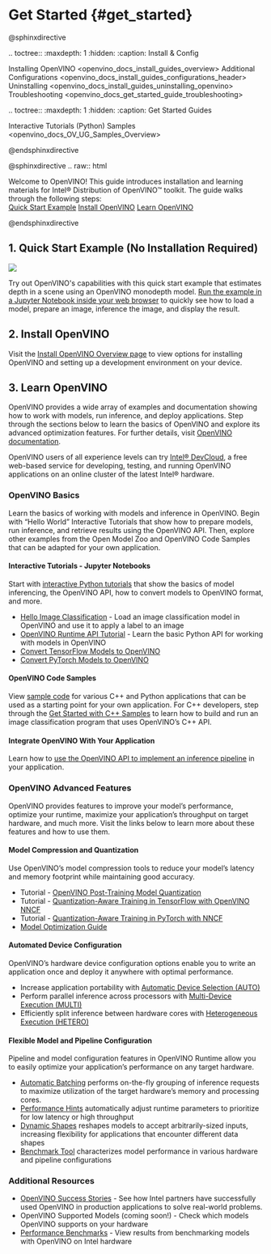 # Get Started {#get_started}

@sphinxdirective

.. toctree::
   :maxdepth: 1
   :hidden:
   :caption: Install & Config
   
   Installing OpenVINO <openvino_docs_install_guides_overview>
   Additional Configurations <openvino_docs_install_guides_configurations_header>
   Uninstalling <openvino_docs_install_guides_uninstalling_openvino>
   Troubleshooting <openvino_docs_get_started_guide_troubleshooting>
   
.. toctree::
   :maxdepth: 1
   :hidden:
   :caption: Get Started Guides
   
   Interactive Tutorials (Python) <tutorials>
   Samples <openvino_docs_OV_UG_Samples_Overview>


@endsphinxdirective
 
@sphinxdirective
.. raw:: html

   <link rel="stylesheet" type="text/css" href="_static/css/getstarted_style.css">
   
   <p id="GSG_introtext">Welcome to OpenVINO! This guide introduces installation and learning materials for Intel® Distribution of OpenVINO™ toolkit. The guide walks through the following steps:<br />
     <a href="https://mybinder.org/v2/gh/openvinotoolkit/openvino_notebooks/HEAD?filepath=notebooks%2F201-vision-monodepth%2F201-vision-monodepth.ipynb" >Quick Start Example</a>
     <a href="openvino_docs_install_guides_overview.html" >Install OpenVINO</a>
     <a href="#learn-openvino" >Learn OpenVINO</a>
   </p>
   <div style="clear:both;"> </div> 
   
@endsphinxdirective

## <a name="quick-start-example"></a>1. Quick Start Example (No Installation Required)

<img src="https://user-images.githubusercontent.com/15709723/127752390-f6aa371f-31b5-4846-84b9-18dd4f662406.gif">

Try out OpenVINO's capabilities with this quick start example that estimates depth in a scene using an OpenVINO monodepth model. <a href="https://mybinder.org/v2/gh/openvinotoolkit/openvino_notebooks/HEAD?filepath=notebooks%2F201-vision-monodepth%2F201-vision-monodepth.ipynb">Run the example in a Jupyter Notebook inside your web browser</a> to quickly see how to load a model, prepare an image, inference the image, and display the result.

   
## <a name="install-openvino"></a>2. Install OpenVINO
   
Visit the [Install OpenVINO Overview page](./install_guides/installing-openvino-overview.md) to view options for installing OpenVINO and setting up a development environment on your device.
   
## <a name="get-started-tutorials"></a>3. Learn OpenVINO
   
OpenVINO provides a wide array of examples and documentation showing how to work with models, run inference, and deploy applications. Step through the sections below to learn the basics of OpenVINO and explore its advanced optimization features. For further details, visit [OpenVINO documentation](./documentation.md).
   
OpenVINO users of all experience levels can try [Intel® DevCloud](https://www.intel.com/content/www/us/en/developer/tools/devcloud/edge/overview.html), a free web-based service for developing, testing, and running OpenVINO applications on an online cluster of the latest Intel® hardware.


### <a name="openvino-basics"></a>OpenVINO Basics
Learn the basics of working with models and inference in OpenVINO. Begin with “Hello World” Interactive Tutorials that show how to prepare models, run inference, and retrieve results using the OpenVINO API. Then, explore other examples from the Open Model Zoo and OpenVINO Code Samples that can be adapted for your own application.
   

#### <a name="interactive-tutorials"></a>Interactive Tutorials - Jupyter Notebooks
   Start with <a href="tutorials.html">interactive Python tutorials</a> that show the basics of model inferencing, the OpenVINO API, how to convert models to OpenVINO format, and more.
* <a href="notebooks/001-hello-world-with-output.html">Hello Image Classification</a> - Load an image classification model in OpenVINO and use it to apply a label to an image
* <a href="notebooks/002-openvino-api-with-output.html">OpenVINO Runtime API Tutorial</a> - Learn the basic Python API for working with models in OpenVINO
* <a href="notebooks/101-tensorflow-to-openvino-with-output.html">Convert TensorFlow Models to OpenVINO</a>
* <a href="notebooks/102-pytorch-onnx-to-openvino-with-output.html">Convert PyTorch Models to OpenVINO</a>

#### <a name="code-samples"></a>OpenVINO Code Samples
View <a href="openvino_docs_OV_UG_Samples_Overview.html">sample code</a> for various C++ and Python applications that can be used as a starting point for your own application. For C++ developers, step through the [Get Started with C++ Samples](./get_started/get_started_demos.md) to learn how to build and run an image classification program that uses OpenVINO’s C++ API.
      
#### <a name="integrate-openvino"></a>Integrate OpenVINO With Your Application
Learn how to <a href="openvino_docs_OV_UG_Integrate_OV_with_your_application.html">use the OpenVINO API to implement an inference pipeline</a> in your application.


### <a name="openvino-advanced-features"></a>OpenVINO Advanced Features
OpenVINO provides features to improve your model’s performance, optimize your runtime, maximize your application’s throughput on target hardware, and much more. Visit the links below to learn more about these features and how to use them.

#### Model Compression and Quantization
Use OpenVINO’s model compression tools to reduce your model’s latency and memory footprint while maintaining good accuracy.
* Tutorial - <a href="notebooks/111-detection-quantization-with-output.html">OpenVINO Post-Training Model Quantization</a>
* Tutorial - <a href="notebooks/305-tensorflow-quantization-aware-training-with-output.html">Quantization-Aware Training in TensorFlow with OpenVINO NNCF</a>
* Tutorial - <a href="notebooks/302-pytorch-quantization-aware-training-with-output.html">Quantization-Aware Training in PyTorch with NNCF</a>
* <a href="notebooks/openvino_docs_model_optimization_guide.html">Model Optimization Guide</a>

#### Automated Device Configuration
OpenVINO’s hardware device configuration options enable you to write an application once and deploy it anywhere with optimal performance.
* Increase application portability with [Automatic Device Selection (AUTO)](./OV_Runtime_UG/auto_device_selection.md)
* Perform parallel inference across processors with [Multi-Device Execution (MULTI)](./OV_Runtime_UG/multi_device.md)
* Efficiently split inference between hardware cores with [Heterogeneous Execution (HETERO)](./OV_Runtime_UG/hetero_execution.md)

#### Flexible Model and Pipeline Configuration
Pipeline and model configuration features in OpenVINO Runtime allow you to easily optimize your application’s performance on any target hardware.
* [Automatic Batching](./OV_Runtime_UG/automatic_batching.md) performs on-the-fly grouping of inference requests to maximize utilization of the target hardware’s memory and processing cores.
* [Performance Hints](./OV_Runtime_UG/performance_hints.md) automatically adjust runtime parameters to prioritize for low latency or high throughput
* [Dynamic Shapes](./OV_Runtime_UG/ov_dynamic_shapes.md) reshapes models to accept arbitrarily-sized inputs, increasing flexibility for applications that encounter different data shapes
* [Benchmark Tool](../tools/benchmark_tool/README.md) characterizes model performance in various hardware and pipeline configurations
   
### <a name="additional-resources"></a>Additional Resources
* [OpenVINO Success Stories](https://www.intel.com/content/www/us/en/internet-of-things/ai-in-production/success-stories.html) - See how Intel partners have successfully used OpenVINO in production applications to solve real-world problems.
* OpenVINO Supported Models (coming soon!) - Check which models OpenVINO supports on your hardware
* [Performance Benchmarks](./benchmarks/performance_benchmarks.md) - View results from benchmarking models with OpenVINO on Intel hardware

